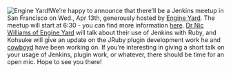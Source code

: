 ![Engine Yard!](http://agentdero.cachefly.net/continuousblog/images/ey_logo.png)We’re happy to announce that there’ll be a Jenkins meetup in San Francisco on Wed., Apr 13th, generously hosted by [Engine Yard](http://www.engineyard.com/). The meetup will start at 6:30 - you can find more information [here](http://www.meetup.com/jenkinsmeetup/events/17090726/). [Dr Nic Williams of Engine Yard](http://twitter.com/drnic) will talk about their use of Jenkins with Ruby, and Kohsuke will give an update on the JRuby plugin development work he and [cowboyd](http://twitter.com/cowboyd) have been working on. If you’re interesting in giving a short talk on your usage of Jenkins, plugin work, or whatever, there should be time for an open mic. Hope to see you there!
